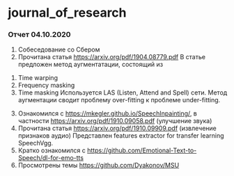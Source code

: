 # journal_of_research

### Отчет 04.10.2020

1. Собеседование со Сбером
2. Прочитана статья https://arxiv.org/pdf/1904.08779.pdf
В статье предложен метод аугментатации, состоящий из
1) Time warping
2) Frequency masking
3) Time masking
Используется LAS (Listen, Attend and Spell) сети. Метод аугментации сводит проблему over-fitting к проблеме under-fitting.
3. Ознакомился с https://mkegler.github.io/SpeechInpainting/, в частности https://arxiv.org/pdf/1910.09058.pdf (улучшение звука)
4. Прочитана статья https://arxiv.org/pdf/1910.09909.pdf (извлечение признаков аудио)
Представлен features extractor for transfer learning SpeechVgg.
5. Кратко ознакомился с https://github.com/Emotional-Text-to-Speech/dl-for-emo-tts
6. Просмотрены темы https://github.com/Dyakonov/MSU

